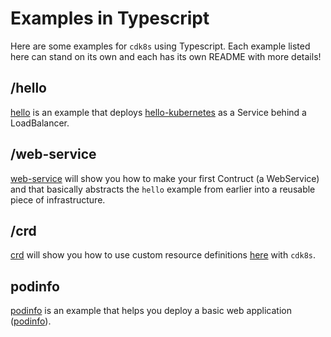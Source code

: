 # Examples in Typescript

Here are some examples for `cdk8s` using Typescript. Each example listed here can stand on its own and each has its own README with more details!

## /hello

[hello](https://github.com/awslabs/cdk8s/tree/master/examples/typescript/hello/README.md) is an example that deploys [hello-kubernetes](https://github.com/paulbouwer/hello-kubernetes) as a Service behind a LoadBalancer.

## /web-service

[web-service](https://github.com/awslabs/cdk8s/tree/master/examples/typescript/web-service/README.md) will show you how to make your first Contruct (a WebService) and that basically abstracts the `hello` example from earlier into a reusable piece of infrastructure.

## /crd

[crd](https://github.com/awslabs/cdk8s/tree/master/examples/typescript/crd/README.md) will show you how to use custom resource definitions [here](https://kubernetes.io/docs/concepts/extend-kubernetes/api-extension/custom-resources/) with `cdk8s`.

## podinfo

[podinfo](https://github.com/awslabs/cdk8s/tree/master/examples/typescript/podinfo/README.md) is an example that helps you deploy a basic web application ([podinfo](https://hub.docker.com/r/stefanprodan/podinfo)).
